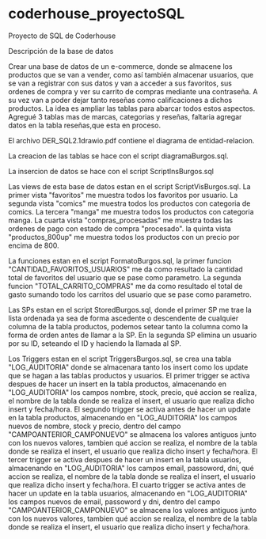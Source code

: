 # coderhouse_proyectoSQL
Proyecto de SQL de Coderhouse

Descripción de la base de datos

Crear una base de datos de un e-commerce, donde se almacene los productos que se van a vender, como así también almacenar usuarios, que se van a registrar con sus datos y van a acceder a sus favoritos, sus ordenes de compra y ver su carrito de compras mediante una contraseña. A su vez van a poder dejar tanto reseñas como calificaciones a dichos productos. La idea es ampliar las tablas para abarcar todos estos aspectos.
Agregué 3 tablas mas de marcas, categorias y reseñas, faltaria agregar datos en la tabla reseñas,que esta en proceso.

El archivo DER_SQL2.1drawio.pdf contiene el diagrama de entidad-relacion.

La creacion de las tablas se hace con el script diagramaBurgos.sql.

La insercion de datos se hace con el script ScriptInsBurgos.sql

Las views de esta base de datos estan en el script ScriptVisBurgos.sql. La primer vista "favoritos" me muestra todos los favoritos por usuario. La segunda vista "comics" me muestra todos los productos con categoria de comics. La tercera "manga" me muestra todos los productos con categoria manga. La cuarta vista "compras_procesadas" me muestra todas las ordenes de pago con estado de compra "procesado". la quinta vista "productos_800up" me muestra todos los productos con un precio por encima de 800.

La funciones estan en el script FormatoBurgos.sql, la primer funcion "CANTIDAD_FAVORITOS_USUARIOS" me da como resultado la cantidad total de favoritos del usuario que se pase como parametro. La segunda funcion "TOTAL_CARRITO_COMPRAS" me da como resultado el total de gasto sumando todo los carritos del usuario que se pase como parametro.

Las SPs estan en el script StoredBurgos.sql, donde el primer SP me trae la lista ordenada ya sea de forma ascedente o descendente de cualquier columna de la tabla productos, podemos setear tanto la columna como la forma de orden antes de llamar a la SP. En la segunda SP elimina un usuario por su ID, seteando el ID y haciendo la llamada al SP.

Los Triggers estan en el script TriggersBurgos.sql, se crea una tabla "LOG_AUDITORIA" donde se almacenara tanto los insert como los update que se hagan a las tablas productos y usuarios. El primer trigger se activa despues de hacer un insert en la tabla productos, almacenando en "LOG_AUDITORIA" los campos nombre, stock, precio, qué accion se realiza, el nombre de la tabla donde se realiza el insert, el usuario que realiza dicho insert y fecha/hora. El segundo trigger se activa antes de hacer un update en la tabla productos, almacenando en "LOG_AUDITORIA" los campos nuevos de nombre, stock y precio, dentro del campo "CAMPOANTERIOR_CAMPONUEVO" se almacena los valores antiguos junto con los nuevos valores, tambien qué accion se realiza, el nombre de la tabla donde se realiza el insert, el usuario que realiza dicho insert y fecha/hora. El tercer trigger se activa despues de hacer un insert en la tabla usuarios, almacenando en "LOG_AUDITORIA" los campos email, passoword, dni, qué accion se realiza, el nombre de la tabla donde se realiza el insert, el usuario que realiza dicho insert y fecha/hora. El cuarto trigger se activa antes de hacer un update en la tabla usuarios, almacenando en "LOG_AUDITORIA" los campos nuevos de email, passoword y dni, dentro del campo "CAMPOANTERIOR_CAMPONUEVO" se almacena los valores antiguos junto con los nuevos valores, tambien qué accion se realiza, el nombre de la tabla donde se realiza el insert, el usuario que realiza dicho insert y fecha/hora.